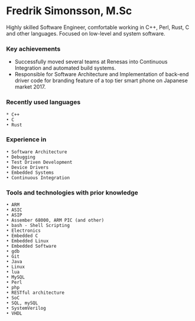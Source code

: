 # Fredrik Simonsson, M.Sc
Highly skilled Software Engineer, comfortable working in C++, Perl, Rust, C and other languages. Focused on low-level and system software.
### Key achievements
*  Successfully moved several teams at Renesas into Continuous Integration and automated build systems.
*  Responsible for Software Architecture and Implementation of back-end driver code for branding feature of a top tier smart phone on Japanese market 2017.

### Recently used languages
    * C++
    • C
    • Rust

### Experience in

    • Software Architecture
    • Debugging
    • Test Driven Development
    • Device Drivers
    • Embedded Systems
    • Continuous Integration

### Tools and technologies with prior knowledge
    • ARM
    • ASIC 
    • ASIP
    • Assember 68000, ARM PIC (and other)
    • bash - Shell Scripting
    • Electronics 
    • Embedded C 
    • Embedded Linux 
    • Embedded Software 
    • gdb
    • Git 
    • Java
    • Linux  
    • lua
    • MySQL 
    • Perl
    • php
    • RESTful architecture
    • SoC
    • SQL, mySQL
    • SystemVerilog
    • VHDL
